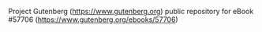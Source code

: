 Project Gutenberg (https://www.gutenberg.org) public repository for
eBook #57706 (https://www.gutenberg.org/ebooks/57706)
